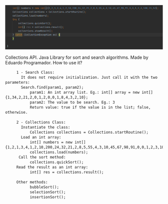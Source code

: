 <img src="tutorial.png">

 Collections API. Java Library for sort and search algorithms.
        Made by Eduardo Programador.
         How to use it?
        
         1 - Search Class:
           It does not require initialization. Just call it with the two parameters:
           Search.find(param1, param2);
               param1: An int array list. Eg.: int[] array = new int[]{1,34,2,21,2,0,1,2,0,0,1,8,4,3,2,10};
               param2: The value to be search. Eg.: 3
               Return value: true if the value is in the list; false, otherwise.
        
         2 - Collections Class:
           Instantiate the class:
               Collections collections = Collections.startRoutine();
           Load an int array:
               int[] numbers = new int[]{1,2,1,3,4,1,2,10,200,24,32,21,2,8,5,55,4,3,10,45,67,98,91,0,0,1,2,3,100,11};
               collections.load(numbers);
          Call the sort method:
               collections.quickSort();
         Read the result as an int array:
               int[] res = collections.result();
        
         Other methods:
               bubbleSort();
               selectionSort();
               insertionSort();
        
        
        
        
        

